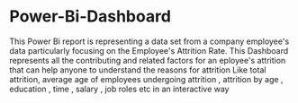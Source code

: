 # Power-Bi-Dashboard

This Power Bi report is representing a data set from a company employee's data particularly focusing on the Employee's Attrition Rate.
This Dashboard represents all the contributing and related factors for an eployee's attrition that can help anyone to understand the reasons for attrition
Like total attrition, average age of employees undergoing attrition , attrition by age , education , time , salary , job roles etc in an interactive way
